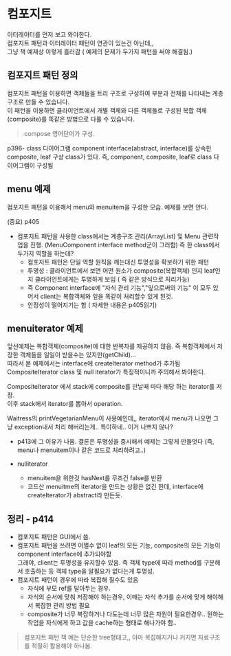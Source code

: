# 컴포지트

이터레이터를 먼저 보고 와야한다.  
컴포지트 패턴과 이터레이터 패턴이 연관이 있는건 아닌데,,  
그냥 책 예제상 이렇게 흘러감 ( 예제의 문제가 두가지 패턴을 써야 해결됨.)

## 컴포지트 패턴 정의

컴포지트 패턴을 이용하면 객체들을 트리 구조로 구성하여 부분과 전체를 나타내는 계층구조로 만들 수 있습니다.  
이 패턴을 이용하면 클라이언트에서 개별 객체와 다른 객체들로 구성된 복합 객체(composite)를 똑같은 방법으로 다룰 수 있습니다. 

> compose 영어단어가 구성.

p396- class 다이어그램
component interface(abstract, interface)를 상속한 composite, leaf 구상 class가 있다.
즉, component, composite, leaf로 class 다이어그램이 구성됨

## menu 예제 

컴포지트 패턴을 이용해서 menu와 menuitem을 구성한 모습. 예제를 보면 안다.  

(중요) p405   
- 컴포지트 패턴을 사용한 class에서는 계층구조 관리(ArrayList) 및 Menu 관련작업을 진행. 
  (MenuComponent interface method군이 그러함) 즉 한 class에서 두가지 역할을 하는데?  
  - 컴포지트 패턴은 단일 역할 원칙을 깨는대신 투명성을 확보하기 위한 패턴
  - 투명성 :  클라이언트에서 보면 어떤 원소가 composite(복합객체) 인지 leaf인지 클라이언트에게는 투명하게 보임 ( 즉 같은 방식으로 처리가능)
  - 즉 Component interface에 "자식 관리 기능","잎으로써의 기능" 이 모두 있어서 client는 복합객체와 잎을 똑같이 처리할수 있게 된것.
  - 안정성이 떨어지기는 함 ( 자세한 내용은 p405읽기)
    
## menuiterator  예제

앞선예제는 복합객체(composite)에 대한 반복자를 제공하지 않음. 즉 복합객체에서 저장한 객체들을 일일이 받을수는 있지만(getChild)...  
따라서 본 예제에서는 interface에 createIterator method가 추가됨   
CompositeIterator class 및 null iterator가 특징적이니까 주의해서 봐야한다.  

CompositeIterator 에서 stack에 composite를 만날때 마다 해당 하는 iterator를 저장.  
이후 stack에서 iterator를 뽑아서 operation.

Waitress의 printVegetarianMenu이 사용예인데,, iterator에서 menu가 나오면 그냥 exception내서 처리 해버리는게.. 특이하네.. 이거 나쁘지 않나?
- p413에 그 이유가 나옴. 결론은 투명성을 중시해서 예제는 그렇게 만들엇다 (즉, menu나 menuitem이나 같은 코드로 처리하려고..)

- nulliterator
  - menuitem을 위한것 hasNext를 무조건 false를 반환
  - 코드산 menuitme의 iterator을 만드는 상황은 없긴 한데, interface에 createIterator가 abstract라 만든듯.
  
## 정리 - p414

- 컴포지트 패턴은 GUI에서 씀.
- 컴포지트 패턴을 쓰려면 어쩔수 없이 leaf의 모든 기능, composite의 모든 기능이 component interface에 추가되야함  
  그래야, client는 투명성을 유지할수 있음. 즉 객체 type에 따라 method를 구분해서 호출하는 등 객체 type을 알필요가 없다는게 투명성.
- 컴포지트 패턴이 경우에 따라 복잡해 질수도 있음
  - 자식에 부모 ref를 달아두는 경우.
  - 자식의 순서에 맞춰 저장해야 하는경우, 이때는 자식 추가를 순서에 맞게 해야해서 복잡한 관리 방법 필요
  - composite가 너무 복잡하거나 다도는데 너무 많은 자원이 필요한경우.. 
    원하는 작업을 자식에게 하고 값을 cache하는 형태로 해나가야 함..
    
> 컴포지트 패턴 책 예는 단순한 tree형태고,, 아마 복잡해지거나 커지면 자료구조를 적절히 활용해야 하나봄.
